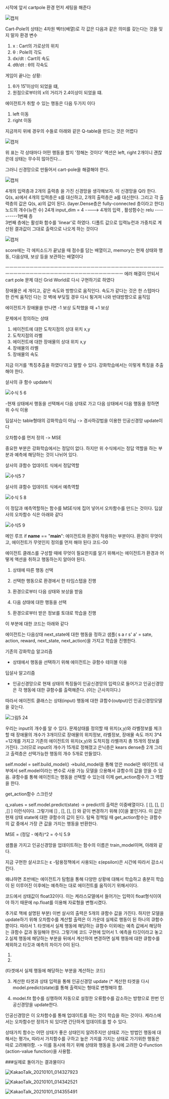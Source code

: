 
시작에 앞서 cartpole 환경 먼저 세팅을 해준다

![캡처](https://user-images.githubusercontent.com/38103094/102561458-24f52c00-4118-11eb-964a-545f93b1cd22.PNG)


Cart-Pole의 상태는 4차원 벡터(배열)로 각 값은 다음과 같은 의미를 갖는다는 것을 잊지 말자
환경 변수
  1. x : Cart의 가로상의 위치
  2. θ : Pole의 각도
  3. dx/dt : Cart의 속도
  4. dθ/dt : θ의 각속도

게임이 끝나는 상황:

1. θ가 15˚이상이 되었을 떄,
2. 원점으로부터의 x의 거리가 2.4이상이 되었을 떄.

에이전트가 취할 수 있는 행동은 다음 두가지 이다

1. left 이동
2. right 이동


지금까지 위에 경우의 수들로 아래와 같은 Q-table을 만드는 것은 어렵다

![캡처](https://user-images.githubusercontent.com/38103094/102559565-81a21800-4113-11eb-877a-8e8841902ddd.PNG)


위 표는 각 상태마다 어떤 행동을 할지 '정해논 것이다'
액션은 left, right 2개이니 괜찮은데 상태는 무수히 많아진다...

그러니 신경망으로 만들어서 cart-pole을 해결해야 한다.

![캡처](https://user-images.githubusercontent.com/38103094/102561491-39d1bf80-4118-11eb-978f-eaa5503281ad.PNG)

4개의 입력층과 2개의 출력층 을 가진 신경망을 생각해보자.
이 신경망을 Q라 한다. Q(s, a)에서 4개의 입력층은 s를 대신하고, 2개의 출력층은 a를 대신한다. 그리고 각 출력층의 값은 Q(s, a)의 값이 된다.
(layer.Dense층은 fully-connected 층이라고 한다)
      노드의 개수(뉴런 수) 24개  input_dim = 4 ----> 4개의 입력 , 활성함수는 relu  ----------1번째 층   
      3번째 층에는 활성화 함수를 'linear'로 하였다.  디폴트 값으로 입력뉴런과 가중치로 계산된 결과값이 그대로 출력으로 나오게 하는 것이다
      
![캡처](https://user-images.githubusercontent.com/38103094/102563240-2a547580-411c-11eb-9e85-e675ea1ed3cc.PNG)

score에는 각 에피소드가 끝났을 때 점수를 담는 배열이고,
memory는 현재 상태와 행동, 다음상태, 보상 등을 보관하는 배열이다


ㅡㅡㅡㅡㅡㅡㅡㅡㅡㅡㅡㅡㅡㅡㅡㅡㅡㅡㅡㅡㅡㅡㅡㅡㅡㅡㅡㅡㅡㅡㅡㅡㅡㅡㅡㅡㅡㅡㅡㅡㅡㅡㅡㅡㅡㅡㅡㅡㅡㅡㅡㅡㅡㅡㅡㅡㅡㅡㅡㅡㅡㅡㅡㅡㅡㅡㅡㅡ
에러 해결이 안되서 cart pole 문제 대신 Grid World로  다시 구현하기로 하였다


장애물은 세 개이고, 같은 속도와 방향으로 움직인다.
속도가 같다는 것은 한 스텝마다 한 칸씩 움직인 다는 것
벽에 부딪힐 경우 다시 튕겨져 나와 반대방향으로 움직임

에이전트가 장애물을 만나면 -1 보상
           도착했을 때   +1 보상

문제에서 정의하는 상태
1. 에이전트에 대한 도착지점의 상대 위치 x,y
2. 도착지점의 라벨
3. 에이전트에 대한 장애물의 상대 위치 x,y
4. 장애물의 라벨
5. 장애물의 속도

지금 이거를 ‘특징추출을 하였다’라고 말할 수 있다. 강화학습에서는 이렇게 특징을 추출해야 한다. 

살사의 큐 함수 update식 

![수식 5 6](https://user-images.githubusercontent.com/38103094/103357075-a922b880-4af5-11eb-8b87-485bcb0f2db6.jpg)

-현재 상태에서 행동을 선택해서 다음 상태로 가고 다음 상태에서 다음 행동을 정하면 위 수식 이용

딥살사는 table형태의 강화학습이 아님 -> 경사하강법을 이용한 인공신경망 update이다

오차함수를 먼저 정의 -> MSE

중요한 부분은 강화학습에서는 정답이 없다. 하지만 위 수식에서는 정답 역할을 하는 부분과 예측에 해당하는 것이 나뉘어 있다.


살사의 큐함수 업데이트 식에서 정답역할

![수식5 7](https://user-images.githubusercontent.com/38103094/103357081-aaec7c00-4af5-11eb-914c-13eda29a75c5.jpg)

살사의 큐함수 업데이트 식에서 예측역할

![수식 5 8](https://user-images.githubusercontent.com/38103094/103357083-ac1da900-4af5-11eb-9484-e29ff3fe5dcc.jpg)

이 정답과 예측역할하는 함수를 MSE식에 집어 넣어서 오차함수를 만드는 것이다.
딥살사의 오차함수 식은 아래와 같다

![수식5 9](https://user-images.githubusercontent.com/38103094/103357088-ade76c80-4af5-11eb-9aa0-6ccb6935cf15.jpg)

메인 루프 if __name__ == "__main__":
  에이전트와 환경이 작용하는 부분이다. 환경이 무엇이고, 에이전트가 무엇인지 정의를 먼저    해야 된다
  코드-00

 에이전트 클래스를 구성할 때에 무엇이 필요한지를 알기 위해서는 에이전트가 환경과 어떻게 액션을 취하고 행동하는지 알아야 된다. 
 
1. 상태에 따른 행동 선택

2. 선택한 행동으로 환경에서 한 타임스텝을 진행

3. 환경으로부터 다음 상태와 보상을 받음

4. 다음 상태에 대한 행동을 선택

5. 환경으로부터 받은 정보를 토대로 학습을 진행


이 부분에 대한 코드는 아래와 같다

에이전트는 다음상태 next_state에 대한 행동을 정하고 샘플( s a r s' a' = sate, action, reward, next_state, next_action)을 가지고 학습을 진행한다.

기존의 강화학습 알고리즘 

  - 상태에서 행동을 선택하기 위해 에이전트는 큐함수 테이블 이용

딥살사 알고리즘

  - 인공신경망으로 현재 상태의 특징들이 인공신경망의 입력으로 들어가고 인공신경망은 각       행동에 대한 큐함수를 출력해준다. (이는 근사치이다.)

따라서 에이전트 클래스는 상태(input) 행동에 대한 큐함수(output)인 인공신경망모델을 갖는다.

![그림5 24](https://user-images.githubusercontent.com/38103094/103357096-af189980-4af5-11eb-8f22-482ffb097c70.jpg)

우리는 input의 개수를 알 수 있다. 문제상태를 정의할 때 위치(x,y)와 라벨정보를 체크할 때 
장애물의 개수가 3개이므로 장애물의 위치정보, 라벨정보, 장애물 속도 까지 3*4 =12개를 가지고 기존의 에이전트의 위치(x,y)와 도착지점 라벨까지 총 15개의 정보를 가진다. 
그러므로 input의 개수가 15개로 정해졌고 은닉층은 kears dense층 2개  그리고 출력층은 선택가능한 행동의 개수 5개로 만들었다.  


self.model = self.build_model()
->build_model을 통해 얻은 model은 에이전트 내부에서 self.model이라는 변수로 사용 가능 모델을 으용해서 큐함수의 값을 얻을 수 있음. 큐함수를 통해 에이전트는 행동을 선택할 수 있는데 이제 get_action함수가 그 역할을 한다.

get_action함수 스크린샷


q_values = self.model.predict(state)
-> predict의 출력은 이중배열이다. [ [], [], [] ,[] ] 이런식이다. 그렇기에 [] , [], [], [] 와 같이 변경하기 위해 [0]을 붙인거다. 이 값은 현재 상태 state에 대한 큐함수의 값이 된다. 탐욕 정책일 때 get_action함수는 큐함수의 값 중에서 가장 큰 값을 가지는 행동을 반환한다.

MSE = (정답 - 예측)^2  = 
수식 5.9

샘플을 가지고 인공신경망을 업데이트하는 함수의 이름은 train_model이며, 아래와 같다.




지금 구현한 살사코드는 ε -탐용정책에서 사용되는 ε(epsilon)은 시간에 따라서 감소시킨다.

왜냐하면 초반에는 에이전트가 탐험을 통해 다양한 상황에 대해서 학습하고 충분히 학습이 된 이루어진 이후에는 예측하는 대로 에이전트를 움직이기 위해서이다.

코드에서 상태값이 float32이다. 이는 케라스모델에서 들어가는 입력이 float형식이여야 하기 때문에 np.float를 이용해 자료형을 변형시켰다.

추가로 책에 설명된 부분)
이번 살사의 출력은 5개의 큐함수 값을 가진다. 하지만 모델을 update하기 위해 오차함수를 계산할 출력은 이 가운데 실제로 행동이 된 하나의 큐함수 뿐이다. 따라서 1. 타겟에서 실제 행동에 해당하는 큐함수 이외에는 예측 값에서 해당하는 큐함수 값과 동일해야 한다. 그렇기에 코드 구현에 있어서 1. 예측을 타깃이라고 놓고 2.실제 행동에 해당하는 부분을 뒤에서 계산하여 변경하면 실제 행동에 대한 큐함수를 제외하고 타깃과 예측의 차이가 0이 된다.

1.

2.

(타겟에서 실제 행동에 해당하는 부분을 계산하는 코드)

3. 계산한 타겟과 상태 입력을 통해 인공신경망 update (* 계산한 타겟을 다시 model.predict(state)를 통해 출력되는 형태로 변형해야 함.

4. model.fit 함수를 싱행하여 자동으로 설정한 오류함수를 감소하는 방향으로 한번 인공신경망을 update한다.




인공신경망은 이 오차함수를 통해 업데이트를 하는 것이 학습을 하는 것이다. 케라스에서는 오차함수만 정의가 되 있다면 간단하게 업데이트를 할 수 있다.



상태가치 함수는 어떤 상태가 좋은 상태인지 알려주지만 상태로 가는 방법인 행동에 대해서는 평가x, 따라서 가치함수를 구하고 높은 가치를 가지는 상태로 가기위한 행동은 따로 고려해야함. -> 이를 동시에 하기 위해 상태와 행동을 동시에 고려한 Q-Function (action-value function)을 사용함.

###실제로 돌아가는 결과물이다

![KakaoTalk_20210101_014327923](https://user-images.githubusercontent.com/38103094/103418646-ec9f2480-4bd2-11eb-8685-a193310e0d50.jpg)


![KakaoTalk_20210101_014342521](https://user-images.githubusercontent.com/38103094/103418647-ee68e800-4bd2-11eb-80ab-055b10cd01ba.jpg)


![KakaoTalk_20210101_014355491](https://user-images.githubusercontent.com/38103094/103418649-ef9a1500-4bd2-11eb-9665-b9a68384def2.jpg)
